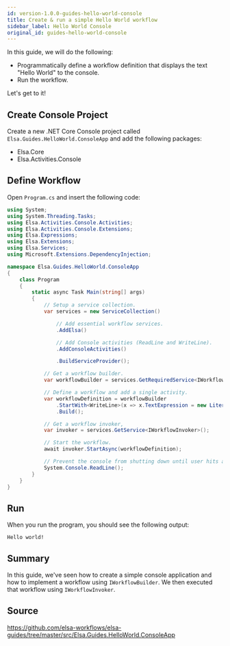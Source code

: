 ```yaml
---
id: version-1.0.0-guides-hello-world-console
title: Create & run a simple Hello World workflow
sidebar_label: Hello World Console
original_id: guides-hello-world-console
---
```


In this guide, we will do the following:

* Programmatically define a workflow definition that displays the text "Hello World" to the console.
* Run the workflow.     

Let's get to it!

## Create Console Project

Create a new .NET Core Console project called `Elsa.Guides.HelloWorld.ConsoleApp` and add the following packages:

* Elsa.Core
* Elsa.Activities.Console

## Define Workflow

Open `Program.cs` and insert the following code:

```csharp
using System;
using System.Threading.Tasks;
using Elsa.Activities.Console.Activities;
using Elsa.Activities.Console.Extensions;
using Elsa.Expressions;
using Elsa.Extensions;
using Elsa.Services;
using Microsoft.Extensions.DependencyInjection;

namespace Elsa.Guides.HelloWorld.ConsoleApp
{
    class Program
    {
        static async Task Main(string[] args)
        {
            // Setup a service collection.
            var services = new ServiceCollection()

                // Add essential workflow services.
                .AddElsa()

                // Add Console activities (ReadLine and WriteLine).
                .AddConsoleActivities()

                .BuildServiceProvider();

            // Get a workflow builder.
            var workflowBuilder = services.GetRequiredService<IWorkflowBuilder>();

            // Define a workflow and add a single activity.
            var workflowDefinition = workflowBuilder
                .StartWith<WriteLine>(x => x.TextExpression = new LiteralExpression("Hello world!"))
                .Build();

            // Get a workflow invoker,
            var invoker = services.GetService<IWorkflowInvoker>();

            // Start the workflow.
            await invoker.StartAsync(workflowDefinition);

            // Prevent the console from shutting down until user hits a key.
            System.Console.ReadLine();
        }
    }
}

``` 

## Run

When you run the program, you should see the following output:

```text
Hello world!
```

## Summary

In this guide, we've seen how to create a simple console application and how to implement a workflow using `IWorkflowBuilder`. We then executed that workflow using `IWorkflowInvoker`.

## Source

https://github.com/elsa-workflows/elsa-guides/tree/master/src/Elsa.Guides.HelloWorld.ConsoleApp